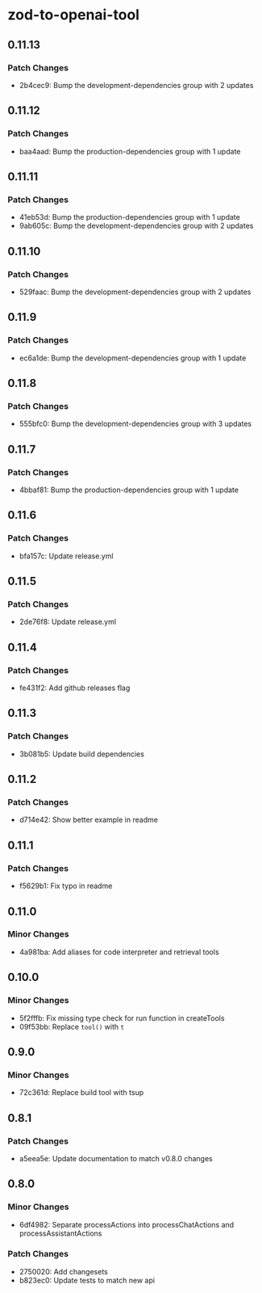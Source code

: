 # zod-to-openai-tool

## 0.11.13

### Patch Changes

- 2b4cec9: Bump the development-dependencies group with 2 updates

## 0.11.12

### Patch Changes

- baa4aad: Bump the production-dependencies group with 1 update

## 0.11.11

### Patch Changes

- 41eb53d: Bump the production-dependencies group with 1 update
- 9ab605c: Bump the development-dependencies group with 2 updates

## 0.11.10

### Patch Changes

- 529faac: Bump the development-dependencies group with 2 updates

## 0.11.9

### Patch Changes

- ec6a1de: Bump the development-dependencies group with 1 update

## 0.11.8

### Patch Changes

- 555bfc0: Bump the development-dependencies group with 3 updates

## 0.11.7

### Patch Changes

- 4bbaf81: Bump the production-dependencies group with 1 update

## 0.11.6

### Patch Changes

- bfa157c: Update release.yml

## 0.11.5

### Patch Changes

- 2de76f8: Update release.yml

## 0.11.4

### Patch Changes

- fe431f2: Add github releases flag

## 0.11.3

### Patch Changes

- 3b081b5: Update build dependencies

## 0.11.2

### Patch Changes

- d714e42: Show better example in readme

## 0.11.1

### Patch Changes

- f5629b1: Fix typo in readme

## 0.11.0

### Minor Changes

- 4a981ba: Add aliases for code interpreter and retrieval tools

## 0.10.0

### Minor Changes

- 5f2fffb: Fix missing type check for run function in createTools
- 09f53bb: Replace `tool()` with `t`

## 0.9.0

### Minor Changes

- 72c361d: Replace build tool with tsup

## 0.8.1

### Patch Changes

- a5eea5e: Update documentation to match v0.8.0 changes

## 0.8.0

### Minor Changes

- 6df4982: Separate processActions into processChatActions and processAssistantActions

### Patch Changes

- 2750020: Add changesets
- b823ec0: Update tests to match new api
